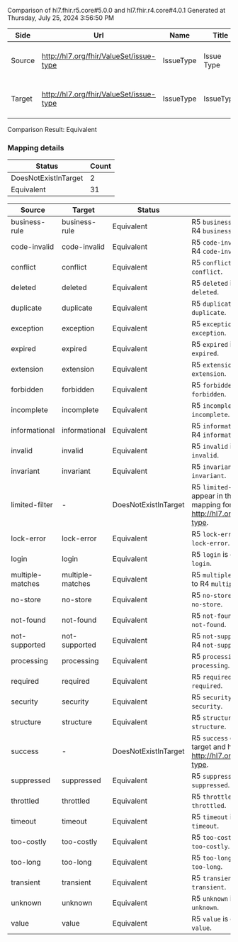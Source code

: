 Comparison of hl7.fhir.r5.core#5.0.0 and hl7.fhir.r4.core#4.0.1
Generated at Thursday, July 25, 2024 3:56:50 PM

| Side | Url | Name | Title | Description |
| --- | --- | --- | --- | --- |
| Source | http://hl7.org/fhir/ValueSet/issue-type | IssueType | Issue Type | A code that describes the type of issue. |
| Target | http://hl7.org/fhir/ValueSet/issue-type | IssueType | IssueType | A code that describes the type of issue. |


Comparison Result: Equivalent


### Mapping details

| Status | Count |
| ------ | ----- |
DoesNotExistInTarget | 2 |
Equivalent | 31 |


| Source | Target | Status | Message |
| ------ | ------ | ------ | ------- |
| business-rule | business-rule | Equivalent | R5 `business-rule` is equivalent to R4 `business-rule`. |
| code-invalid | code-invalid | Equivalent | R5 `code-invalid` is equivalent to R4 `code-invalid`. |
| conflict | conflict | Equivalent | R5 `conflict` is equivalent to R4 `conflict`. |
| deleted | deleted | Equivalent | R5 `deleted` is equivalent to R4 `deleted`. |
| duplicate | duplicate | Equivalent | R5 `duplicate` is equivalent to R4 `duplicate`. |
| exception | exception | Equivalent | R5 `exception` is equivalent to R4 `exception`. |
| expired | expired | Equivalent | R5 `expired` is equivalent to R4 `expired`. |
| extension | extension | Equivalent | R5 `extension` is equivalent to R4 `extension`. |
| forbidden | forbidden | Equivalent | R5 `forbidden` is equivalent to R4 `forbidden`. |
| incomplete | incomplete | Equivalent | R5 `incomplete` is equivalent to R4 `incomplete`. |
| informational | informational | Equivalent | R5 `informational` is equivalent to R4 `informational`. |
| invalid | invalid | Equivalent | R5 `invalid` is equivalent to R4 `invalid`. |
| invariant | invariant | Equivalent | R5 `invariant` is equivalent to R4 `invariant`. |
| limited-filter | - | DoesNotExistInTarget | R5 `limited-filter` does not appear in the target and has no mapping for http://hl7.org/fhir/ValueSet/issue-type. |
| lock-error | lock-error | Equivalent | R5 `lock-error` is equivalent to R4 `lock-error`. |
| login | login | Equivalent | R5 `login` is equivalent to R4 `login`. |
| multiple-matches | multiple-matches | Equivalent | R5 `multiple-matches` is equivalent to R4 `multiple-matches`. |
| no-store | no-store | Equivalent | R5 `no-store` is equivalent to R4 `no-store`. |
| not-found | not-found | Equivalent | R5 `not-found` is equivalent to R4 `not-found`. |
| not-supported | not-supported | Equivalent | R5 `not-supported` is equivalent to R4 `not-supported`. |
| processing | processing | Equivalent | R5 `processing` is equivalent to R4 `processing`. |
| required | required | Equivalent | R5 `required` is equivalent to R4 `required`. |
| security | security | Equivalent | R5 `security` is equivalent to R4 `security`. |
| structure | structure | Equivalent | R5 `structure` is equivalent to R4 `structure`. |
| success | - | DoesNotExistInTarget | R5 `success` does not appear in the target and has no mapping for http://hl7.org/fhir/ValueSet/issue-type. |
| suppressed | suppressed | Equivalent | R5 `suppressed` is equivalent to R4 `suppressed`. |
| throttled | throttled | Equivalent | R5 `throttled` is equivalent to R4 `throttled`. |
| timeout | timeout | Equivalent | R5 `timeout` is equivalent to R4 `timeout`. |
| too-costly | too-costly | Equivalent | R5 `too-costly` is equivalent to R4 `too-costly`. |
| too-long | too-long | Equivalent | R5 `too-long` is equivalent to R4 `too-long`. |
| transient | transient | Equivalent | R5 `transient` is equivalent to R4 `transient`. |
| unknown | unknown | Equivalent | R5 `unknown` is equivalent to R4 `unknown`. |
| value | value | Equivalent | R5 `value` is equivalent to R4 `value`. |

